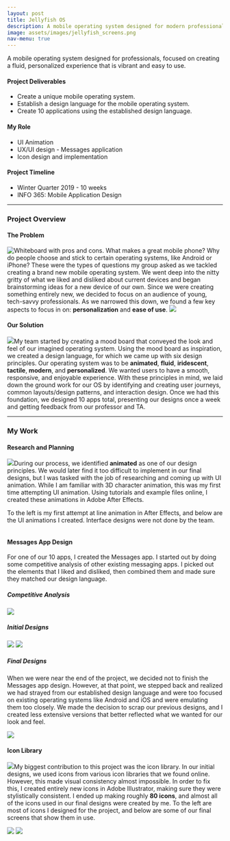 ```yaml
---
layout: post
title: Jellyfish OS
description: A mobile operating system designed for modern professionals.
image: assets/images/jellyfish_screens.png
nav-menu: true
---
```


<!-- Main -->
<div id="main" class="alt">
	<section id="one">
		<div class="inner">
			<p>A mobile operating system designed for professionals, focused on creating a fluid, personalized experience that is vibrant and easy to use.</p>
			<div class="row">
				<div class="4u 12u$(medium)">
					<h4>Project Deliverables</h4>
					<ul class="alt"><li>Create a unique mobile operating system.</li>
					<li>Establish a design language for the mobile operating system.</li>
					<li>Create 10 applications using the established design language.</li>
					</ul>
				</div>
				<div class="4u 12u$(medium)">
					<h4>My Role</h4>
					<ul class="alt"><li>UI Animation</li>
					<li>UX/UI design - Messages application</li>
					<li>Icon design and implementation</li></ul>
				</div>
				<div class="4u$ 12u$(medium)">
					<h4>Project Timeline</h4>
					<ul class="alt"><li>Winter Quarter 2019 - 10 weeks </li>
					<li>INFO 365: Mobile Application Design</li></ul>
				</div>
			</div>
			<hr class="major" />
			<!-- Project Overview -->
			<h3 id="elements">Project Overview</h3>
			<h4>The Problem</h4>
			<p><span class="image left"><img src="/assets/images/current_tech_proscons.PNG" alt="Whiteboard with pros and cons."/></span>
			What makes a great mobile phone? Why do people choose and stick to certain operating systems, like Android or iPhone? These were the types of questions my group asked as we tackled creating a brand new mobile operating system. We went deep into the nitty gritty of what we liked and disliked about current devices and began brainstorming ideas for a new device of our own. Since we were creating something entirely new, we decided to focus on an audience of young, tech-savvy professionals. As we narrowed this down, we found a few key aspects to focus in on: <b>personalization</b> and <b>ease of use</b>.
			<span class="image fit"><img src="/assets/images/device_brainstorming.PNG"/></span></p>
			<h4>Our Solution</h4>
			<p><span class="image right"><img src="/assets/images/jellyfish/moodboard.gif"/></span>My team started by creating a mood board that conveyed the look and feel of our imagined operating system. Using the mood board as inspiration, we created a design language, for which we came up with six design principles. Our operating system was to be <b>animated</b>, <b>fluid</b>, <b>iridescent</b>, <b>tactile</b>, <b>modern</b>, and <b>personalized</b>. We wanted users to have a smooth, responsive, and enjoyable experience. With these principles in mind, we laid down the ground work for our OS by identifying and creating user journeys, common layouts/design patterns, and interaction design. Once we had this foundation, we designed 10 apps total, presenting our designs once a week and getting feedback from our professor and TA.</p>
			<hr class="major" />
			<h3 id="elements">My Work</h3>
            <h4>Research and Planning</h4>
			<!-- Animation research -->
			<p><span class="image left"><img src="/assets/images/jellyfish/jellyfish.gif"/></span>During our process, we identified <b>animated</b> as one of our design principles. We would later find it too difficult to implement in our final designs, but I was tasked with the job of researching and coming up with UI animation. While I am familiar with 3D character animation, this was my first time attempting UI animation. Using tutorials and example files online, I created these animations in Adobe After Effects.</p><p>To the left is my first attempt at line animation in After Effects, and below are the UI animations I created. Interface designs were not done by the team.</p>
			<div class="row 50% uniform">
					<div class="4u"><span class="image fit"><img src="/assets/images/jellyfish/clock_countdown.gif" alt="" /></span></div>
					<div class="4u"><span class="image fit"><img src="/assets/images/jellyfish/notification_options.gif" alt="" /></span></div>
					<div class="4u$"><span class="image fit"><img src="/assets/images/jellyfish/notification_swipe_dif_speed.gif" alt="" /></span></div>
			</div>
			<h4>Messages App Design</h4>
			<!-- Messages app -->
			<p>For one of our 10 apps, I created the Messages app. I started out by doing some competitive analysis of other existing messaging apps. I picked out the elements that I liked and disliked, then combined them and made sure they matched our design language.</p>
			<h5>Competitive Analysis</h5>
			<span class="image fit"><img src="/assets/images/jellyfish/References.png"/></span>
			<h5>Initial Designs</h5>
			<span class="image fit"><img src="/assets/images/jellyfish/messages_v1.png"/></span>
			<span class="image fit"><img src="/assets/images/jellyfish/messages_v2.png"/></span>
			<h5>Final Designs</h5>
			<p>When we were near the end of the project, we decided not to finish the Messages app design. However, at that point, we stepped back and realized we had strayed from our established design language and were too focused on existing operating systems like Android and iOS and were emulating them too closely. We made the decision to scrap our previous designs, and I created less extensive versions that better reflected what we wanted for our look and feel.</p>
			<span class="image fit"><img src="/assets/images/jellyfish/messages_final.png"/></span>
			<h4>Icon Library</h4>
			<!-- Created a library of ~80 icons -->
			<p><span class="image right"><img src="/assets/images/jellyfish/icon_library.png"/></span>My biggest contribution to this project was the icon library. In our initial designs, we used icons from various icon libraries that we found online. However, this made visual consistency almost impossible. In order to fix this, I created entirely new icons in Adobe Illustrator, making sure they were stylistically consistent. I ended up making roughly <b>80 icons</b>, and almost all of the icons used in our final designs were created by me. To the left are most of icons I designed for the project, and below are some of our final screens that show them in use.</p>
			<span class="image fit"><img src="/assets/images/jellyfish/music_screens.png"/></span>
			<span class="image fit"><img src="/assets/images/jellyfish/notes_calendar_screens.png"/></span>
		</div>
	</section>
</div>